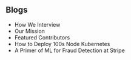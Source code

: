 ## Blogs
- How We Interview
- Our Mission
- Featured Contributors
- How to Deploy 100s Node Kubernetes
- A Primer of ML for Fraud Detection at Stripe

